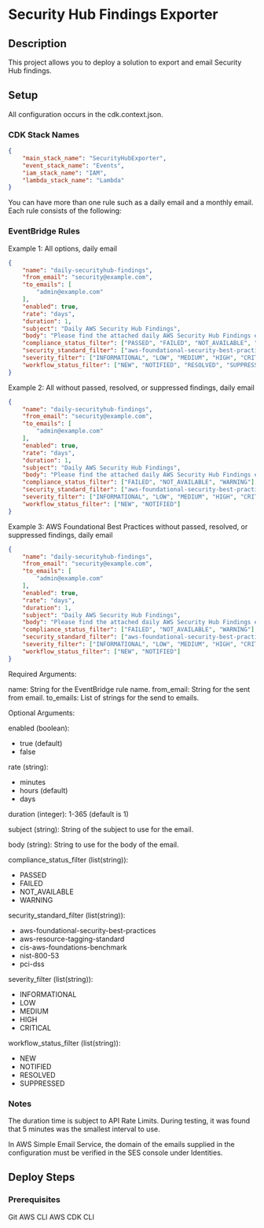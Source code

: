 
# Security Hub Findings Exporter

## Description

This project allows you to deploy a solution to export and email Security Hub findings.

## Setup

All configuration occurs in the cdk.context.json.

### CDK Stack Names

```json
{
    "main_stack_name": "SecurityHubExporter",
    "event_stack_name": "Events",
    "iam_stack_name": "IAM",
    "lambda_stack_name": "Lambda"
}
```

You can have more than one rule such as a daily email and a monthly email. Each rule consists of the following:

### EventBridge Rules

Example 1: All options, daily email

```json
{
    "name": "daily-securityhub-findings",
    "from_email": "security@example.com",
    "to_emails": [
        "admin@example.com"
    ],
    "enabled": true,
    "rate": "days",
    "duration": 1,
    "subject": "Daily AWS Security Hub Findings",
    "body": "Please find the attached daily AWS Security Hub Findings export.",
    "compliance_status_filter": ["PASSED", "FAILED", "NOT_AVAILABLE", "WARNING"],
    "security_standard_filter": ["aws-foundational-security-best-practices", "aws-resource-tagging-standard", "cis-aws-foundations-benchmark", "nist-800-53", "pci-dss"],
    "severity_filter": ["INFORMATIONAL", "LOW", "MEDIUM", "HIGH", "CRITICAL"],
    "workflow_status_filter": ["NEW", "NOTIFIED", "RESOLVED", "SUPPRESSED"]
}
```

Example 2: All without passed, resolved, or suppressed findings, daily email

```json
{
    "name": "daily-securityhub-findings",
    "from_email": "security@example.com",
    "to_emails": [
        "admin@example.com"
    ],
    "enabled": true,
    "rate": "days",
    "duration": 1,
    "subject": "Daily AWS Security Hub Findings",
    "body": "Please find the attached daily AWS Security Hub Findings export.",
    "compliance_status_filter": ["FAILED", "NOT_AVAILABLE", "WARNING"],
    "security_standard_filter": ["aws-foundational-security-best-practices", "aws-resource-tagging-standard", "cis-aws-foundations-benchmark", "nist-800-53", "pci-dss"],
    "severity_filter": ["INFORMATIONAL", "LOW", "MEDIUM", "HIGH", "CRITICAL"],
    "workflow_status_filter": ["NEW", "NOTIFIED"]
}
```

Example 3: AWS Foundational Best Practices without passed, resolved, or suppressed findings, daily email

```json
{
    "name": "daily-securityhub-findings",
    "from_email": "security@example.com",
    "to_emails": [
        "admin@example.com"
    ],
    "enabled": true,
    "rate": "days",
    "duration": 1,
    "subject": "Daily AWS Security Hub Findings",
    "body": "Please find the attached daily AWS Security Hub Findings export.",
    "compliance_status_filter": ["FAILED", "NOT_AVAILABLE", "WARNING"],
    "security_standard_filter": ["aws-foundational-security-best-practices"],
    "severity_filter": ["INFORMATIONAL", "LOW", "MEDIUM", "HIGH", "CRITICAL"],
    "workflow_status_filter": ["NEW", "NOTIFIED"]
}
```

Required Arguments:

name: String for the EventBridge rule name.
from_email: String for the sent from email.
to_emails: List of strings for the send to emails.

Optional Arguments:

enabled (boolean):

- true (default)
- false

rate (string):

- minutes
- hours (default)
- days

duration (integer): 1-365 (default is 1)

subject (string): String of the subject to use for the email.

body (string): String to use for the body of the email.

compliance_status_filter (list(string)):

- PASSED
- FAILED
- NOT_AVAILABLE
- WARNING

security_standard_filter (list(string)):

- aws-foundational-security-best-practices
- aws-resource-tagging-standard
- cis-aws-foundations-benchmark
- nist-800-53
- pci-dss

severity_filter (list(string)):

- INFORMATIONAL
- LOW
- MEDIUM
- HIGH
- CRITICAL

workflow_status_filter (list(string)):

- NEW
- NOTIFIED
- RESOLVED
- SUPPRESSED

### Notes

The duration time is subject to API Rate Limits. During testing, it was found that 5 minutes was the smallest interval to use.

In AWS Simple Email Service, the domain of the emails supplied in the configuration must be verified in the SES console under Identities.

## Deploy Steps

### Prerequisites

Git
AWS CLI
AWS CDK CLI

